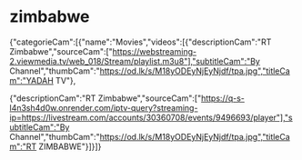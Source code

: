 # zimbabwe
{"categorieCam":[{"name":"Movies","videos":[{"descriptionCam":"RT Zimbabwe","sourceCam":["https://webstreaming-2.viewmedia.tv/web_018/Stream/playlist.m3u8"],"subtitleCam":"By Channel","thumbCam":"https://od.lk/s/M18yODEyNjEyNjdf/tpa.jpg","titleCam":"YADAH TV"},

{"descriptionCam":"RT Zimbabwe","sourceCam":["https://q-s-l4n3sh4d0w.onrender.com/iptv-query?streaming-ip=https://livestream.com/accounts/30360708/events/9496693/player"],"subtitleCam":"By Channel","thumbCam":"https://od.lk/s/M18yODEyNjEyNjdf/tpa.jpg","titleCam":"RT ZIMBABWE"}]}]}
